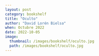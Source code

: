 ```yaml
---
layout: post
category: bookshelf
title: "Oculto"
author: "David Lorén Bielsa"
when: Octubre 2022
date: 2022-10-05
image:
  thumbnail: /images/bookshelf/oculto.jpg
  path: /images/bookshelf/oculto.jpg
---
```

